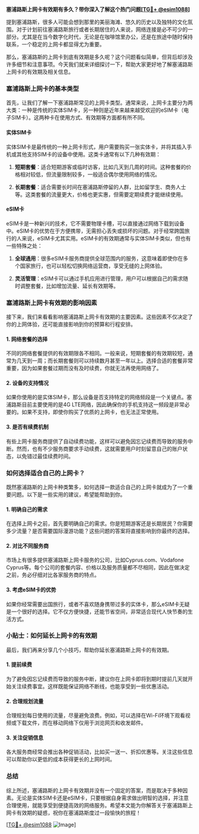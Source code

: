 **塞浦路斯上网卡有效期有多久？带你深入了解这个热门问题[[TG💪+ @esim1088](https://t.me/s/esim1088)]**

提到塞浦路斯，很多人可能会想到那里的美丽海滩、悠久的历史以及独特的文化氛围。对于计划前往塞浦路斯旅行或者长期居住的人来说，网络连接是必不可少的一部分。尤其是在当今数字化时代，无论是在咖啡馆里办公，还是在旅途中随时保持联系，一个稳定的上网卡都显得尤为重要。

那么，塞浦路斯的上网卡到底有效期是多久呢？这个问题看似简单，但背后却涉及许多细节和注意事项。今天我们就来详细探讨一下，帮助大家更好地了解塞浦路斯上网卡的有效期及相关信息。

### 塞浦路斯上网卡的基本类型

首先，让我们了解一下塞浦路斯常见的上网卡类型。通常来说，上网卡主要分为两大类：一种是传统的实体SIM卡，另一种则是近年来越来越受欢迎的eSIM卡（电子SIM卡）。这两种卡在使用方式、有效期等方面都有所不同。

#### 实体SIM卡

实体SIM卡是最传统的一种上网卡形式，用户需要购买一张实体卡，并将其插入手机或其他支持SIM卡的设备中使用。这类卡通常有以下几种有效期：

1. **短期套餐**：适合短期游客或临时访客，比如几天到几周的时间。这种套餐的价格相对较低，但流量限制较多，一般适合偶尔使用网络的情况。
   
2. **长期套餐**：适合需要长时间在塞浦路斯停留的人群，比如留学生、商务人士等。这类套餐的流量更大，价格也更实惠，但需要定期续费才能继续使用。

#### eSIM卡

eSIM卡是一种新兴的技术，它不需要物理卡槽，可以直接通过网络下载到设备中。eSIM卡的优势在于方便携带，无需担心丢失或损坏的问题。对于经常跨国旅行的人来说，eSIM卡尤其实用。eSIM卡的有效期通常与实体SIM卡类似，但也有一些特殊之处：

1. **全球通用**：很多eSIM卡服务商提供全球范围内的服务，这意味着即使你在多个国家旅行，也可以轻松切换网络运营商，享受无缝的上网体验。
   
2. **灵活管理**：eSIM卡可以通过手机应用进行管理，用户可以根据自己的需求随时调整套餐，比如增加流量、延长有效期等。

### 塞浦路斯上网卡有效期的影响因素

接下来，我们来看看影响塞浦路斯上网卡有效期的主要因素。这些因素不仅决定了你的上网体验，还可能直接影响到你的预算和行程安排。

#### 1. 网络套餐的选择

不同的网络套餐提供的有效期限各不相同。一般来说，短期套餐的有效期较短，通常为几天到一周；而长期套餐则可以持续数月甚至一年以上。选择合适的套餐非常重要，因为如果套餐过期而没有及时续费，你就无法再使用网络了。

#### 2. 设备的支持情况

如果你使用的是实体SIM卡，那么设备是否支持特定的网络频段是一个关键点。塞浦路斯目前主要使用的是4G LTE网络，因此确保你的手机支持这一频段是非常必要的。如果不支持，即使你购买了优质的上网卡，也无法正常使用。

#### 3. 是否有续费机制

有些上网卡服务商提供了自动续费功能，这样可以避免因忘记续费而导致的服务中断。然而，也有不少服务商要求手动续费，这就需要用户时刻留意自己的账户状态，以免错过最佳续费时间。

### 如何选择适合自己的上网卡？

既然塞浦路斯的上网卡种类繁多，如何选择一款适合自己的上网卡就成为了一个重要问题。以下是一些实用的建议，希望能帮助到你。

#### 1. 明确自己的需求

在选择上网卡之前，首先要明确自己的需求。你是短期游客还是长期居民？你需要多少流量？是否需要国际漫游功能？这些问题的答案将直接影响到你最终的选择。

#### 2. 对比不同服务商

市场上有很多提供塞浦路斯上网卡服务的公司，比如Cyprus.com、Vodafone Cyprus等。每个公司的套餐内容、价格以及服务质量都不尽相同，因此在做决定之前，务必仔细对比各家服务商的特点。

#### 3. 考虑eSIM卡的优势

如果你经常需要出国旅行，或者不喜欢随身携带过多的实体卡，那么eSIM卡无疑是一个很好的选择。它不仅方便快捷，还能节省空间，非常适合现代人快节奏的生活方式。

### 小贴士：如何延长上网卡的有效期

最后，我们再来分享几个小技巧，帮助你延长塞浦路斯上网卡的有效期。

#### 1. 提前续费

为了避免因忘记续费而导致的服务中断，建议你在上网卡即将到期时提前几天就开始关注续费事宜。这样既能保证网络不断线，也能享受到一些优惠活动。

#### 2. 合理规划流量

合理规划每日使用的流量，尽量避免浪费。例如，可以选择在Wi-Fi环境下观看视频或下载文件，而在移动网络下仅用于浏览网页和收发邮件。

#### 3. 关注促销信息

各大服务商经常会推出各种促销活动，比如买一送一、折扣优惠等。关注这些信息可以帮助你以更低的成本获得更长的上网时间。

### 总结

综上所述，塞浦路斯的上网卡有效期并没有一个固定的答案，而是取决于多种因素。无论是实体SIM卡还是eSIM卡，只要根据自身需求做出明智的选择，并注意合理使用，就能享受到便捷高效的网络服务。希望本文能为你解答关于塞浦路斯上网卡有效期的疑惑，祝你在塞浦路斯度过一段愉快的旅程！

[[TG💪+ @esim1088](https://t.me/s/esim1088) ![Image](https://i.postimg.cc/4NQfJmqS/Snipaste-2025-05-13-00-14-12.png)]